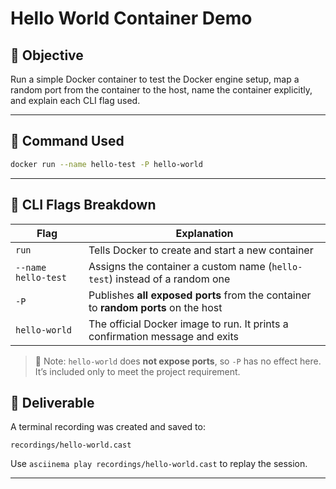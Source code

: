 
# Hello World Container Demo

## 🎯 Objective

Run a simple Docker container to test the Docker engine setup, map a random port from the container to the host, name the container explicitly, and explain each CLI flag used.

---

## 🚀 Command Used

```bash
docker run --name hello-test -P hello-world
````

---

## 🧩 CLI Flags Breakdown

| Flag                | Explanation                                                                        |
| ------------------- | ---------------------------------------------------------------------------------- |
| `run`               | Tells Docker to create and start a new container                                   |
| `--name hello-test` | Assigns the container a custom name (`hello-test`) instead of a random one         |
| `-P`                | Publishes **all exposed ports** from the container to **random ports** on the host |
| `hello-world`       | The official Docker image to run. It prints a confirmation message and exits       |

> 🔸 Note: `hello-world` does **not expose ports**, so `-P` has no effect here. It’s included only to meet the project requirement.
## 📁 Deliverable

A terminal recording was created and saved to:

```
recordings/hello-world.cast
```

Use `asciinema play recordings/hello-world.cast` to replay the session.

---